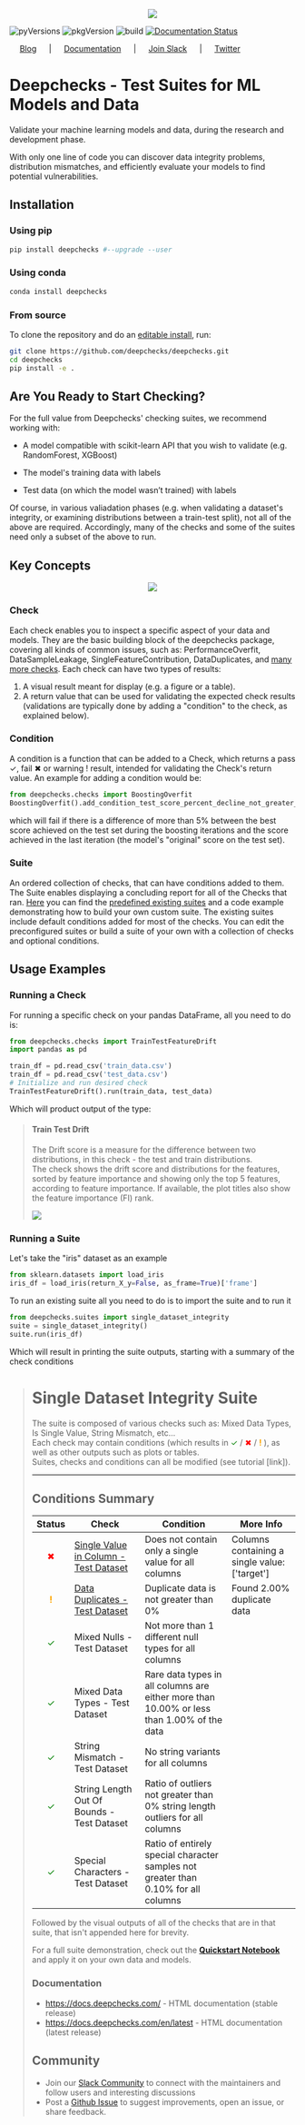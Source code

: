 <!--
  ~ ----------------------------------------------------------------------------
  ~ Copyright (C) 2021 Deepchecks (https://www.deepchecks.com)
  ~
  ~ This file is part of Deepchecks.
  ~ Deepchecks is distributed under the terms of the GNU Affero General
  ~ Public License (version 3 or later).
  ~ You should have received a copy of the GNU Affero General Public License
  ~ along with Deepchecks.  If not, see <http://www.gnu.org/licenses/>.
  ~ ----------------------------------------------------------------------------
  ~
-->
<p align="center">
   <img src="docs/images/deepchecks-banner.png">
</p>

![pyVersions](https://img.shields.io/pypi/pyversions/deepchecks)
![pkgVersion](https://img.shields.io/pypi/v/deepchecks)
![build](https://github.com/deepchecks/deepchecks/actions/workflows/build.yml/badge.svg)
[![Documentation Status](https://readthedocs.org/projects/deepchecks/badge/?version=latest)](https://docs.deepchecks.com/en/latest/?badge=latest)

<p align="left">
  &emsp;
  <a href="https://deepchecks.com/blog/">Blog</a>
  &emsp; | &emsp; 
  <a href="https://docs.deepchecks.com">Documentation</a>
  &emsp; | &emsp; 
  <a href="https://join.slack.com/t/deepcheckscommunity/shared_invite/zt-y28sjt1v-PBT50S3uoyWui_Deg5L_jg">Join&nbsp;Slack</a>
  &emsp; | &emsp;  
  <a href="https://twitter.com/deepchecks">Twitter</a>
  &emsp;
</p>

# Deepchecks - Test Suites for ML Models and Data

Validate your machine learning models and data, during the research and development phase. 

With only one line of code you can discover data integrity problems, distribution mismatches,
and efficiently evaluate your models to find potential vulnerabilities.

## Installation

### Using pip
```bash
pip install deepchecks #--upgrade --user
```
### Using conda
```bash
conda install deepchecks
```

### From source
To clone the repository and do
an [editable install](https://pip.pypa.io/en/stable/cli/pip_install/#editable-installs),
run: 
```bash
git clone https://github.com/deepchecks/deepchecks.git
cd deepchecks
pip install -e .
```
## Are You Ready  to Start Checking?

For the full value from Deepchecks' checking suites, we recommend working with:

-   A model compatible with scikit-learn API that you wish to validate (e.g. RandomForest, XGBoost)
    
-   The model's training data with labels
    
-   Test data (on which the model wasn’t trained) with labels  

Of course, in various valiadation phases (e.g. when validating a dataset's integrity,
or examining distributions between a train-test split), not all of the above are required.
Accordingly, many of the checks and some of the suites need only a subset of the above to run.

## Key Concepts

<p align="center">
   <img src="docs/images/diagram.svg">
</p>

### Check
Each check enables you to inspect a specific aspect of your data and models.
They are the basic building block of the deepchecks package, covering all kinds of common issues,
such as: PerformanceOverfit, DataSampleLeakage, SingleFeatureContribution,
DataDuplicates, and [many more checks](examples/checks).
Each check can have two types of results:
1. A visual result meant for display (e.g. a figure or a table).
2. A return value that can be used for validating the expected check results
   (validations are typically done by adding a "condition" to the check, as explained below).

### Condition
A condition is a function that can be added to a Check, which returns a pass &#x2713;, fail &#x2716;
or warning &#x0021; result, intended for validating the Check's return value. An example for adding a condition would be:
```python
from deepchecks.checks import BoostingOverfit
BoostingOverfit().add_condition_test_score_percent_decline_not_greater_than(threshold=0.05)
```
which will fail if there is a difference of more than 5% between the best score achieved on the test set during
the boosting iterations and the score achieved in the last iteration (the model's "original" score on the test set).

### Suite
An ordered collection of checks, that can have conditions added to them.
The Suite enables displaying a concluding report for all of the Checks that ran.
[Here](deepchecks/suites) you can find the [predefined existing suites](deepchecks/suites) and a code example demonstrating how to build
your own custom suite. The existing suites include default conditions added for most of the checks.
You can edit the preconfigured suites or build a suite of your own with a collection of checks and optional conditions.

## Usage Examples

### Running a Check
For running a specific check on your pandas DataFrame, all you need to do is:

```python
from deepchecks.checks import TrainTestFeatureDrift
import pandas as pd

train_df = pd.read_csv('train_data.csv')
train_df = pd.read_csv('test_data.csv')
# Initialize and run desired check
TrainTestFeatureDrift().run(train_data, test_data)
```
Which will product output of the type:
><h4>Train Test Drift</h4>
> <p>The Drift score is a measure for the difference between two distributions,
> in this check - the test and train distributions. <br>
> The check shows the drift score and distributions for the features,
> sorted by feature importance and showing only the top 5 features, according to feature importance.
> If available, the plot titles also show the feature importance (FI) rank.</p>
> <p align="left">
>   <img src="docs/images/train-test-drift-output.png">
> </p>

### Running a Suite
Let's take the "iris" dataset as an example
```python
from sklearn.datasets import load_iris
iris_df = load_iris(return_X_y=False, as_frame=True)['frame']
```
To run an existing suite all you need to do is to import the suite and to run it

```python
from deepchecks.suites import single_dataset_integrity
suite = single_dataset_integrity()
suite.run(iris_df)
```
Which will result in printing the suite outputs, starting with a summary of the check conditions
>
> <h1 id="summary_NKMZO">Single Dataset Integrity Suite</h1>
> <p>The suite is composed of various checks such as: Mixed Data Types, Is Single Value, String Mismatch, etc...<br>
>        Each check may contain conditions (which results in 
>    <span style="color: green;display:inline-block">✓</span> /
>    <span style="color: red;display:inline-block">✖</span> /
>    <span style="color: orange;font-weight:bold;display:inline-block">!</span>
>    ),
>        as well as other outputs such as plots or tables.<br>
>        Suites, checks and conditions can all be modified (see tutorial [link]).</p>
>
> <hr style="background-color: black;border: 0 none;color: black;height: 1px;">
>
> <h2>Conditions Summary</h2>
>
> <table id="T_7735f_">
  <thead>
    <tr>
      <th class="col_heading level0 col0">Status</th>
      <th class="col_heading level0 col1">Check</th>
      <th class="col_heading level0 col2">Condition</th>
      <th class="col_heading level0 col3">More Info</th>
    </tr>
  </thead>
  <tbody>
    <tr>
      <td id="T_7735f_row0_col0" class="data row0 col0"><div style="color: red;text-align: center">✖</div></td>
      <td id="T_7735f_row0_col1" class="data row0 col1"><a href="#IsSingleValue_NKMZO">Single Value in Column - Test Dataset</a></td>
      <td id="T_7735f_row0_col2" class="data row0 col2">Does not contain only a single value for all columns</td>
      <td id="T_7735f_row0_col3" class="data row0 col3">Columns containing a single value: ['target']</td>
    </tr>
    <tr>
      <td id="T_7735f_row1_col0" class="data row1 col0"><div style="color: orange;text-align: center;font-weight:bold">!</div></td>
      <td id="T_7735f_row1_col1" class="data row1 col1"><a href="#DataDuplicates_NKMZO">Data Duplicates - Test Dataset</a></td>
      <td id="T_7735f_row1_col2" class="data row1 col2">Duplicate data is not greater than 0%</td>
      <td id="T_7735f_row1_col3" class="data row1 col3">Found 2.00% duplicate data</td>
    </tr>
    <tr>
      <td id="T_7735f_row2_col0" class="data row2 col0"><div style="color: green;text-align: center">✓</div></td>
      <td id="T_7735f_row2_col1" class="data row2 col1">Mixed Nulls - Test Dataset</td>
      <td id="T_7735f_row2_col2" class="data row2 col2">Not more than 1 different null types for all columns</td>
      <td id="T_7735f_row2_col3" class="data row2 col3"></td>
    </tr>
    <tr>
      <td id="T_7735f_row3_col0" class="data row3 col0"><div style="color: green;text-align: center">✓</div></td>
      <td id="T_7735f_row3_col1" class="data row3 col1">Mixed Data Types - Test Dataset</td>
      <td id="T_7735f_row3_col2" class="data row3 col2">Rare data types in all columns are either more than 10.00% or less than 1.00% of the data</td>
      <td id="T_7735f_row3_col3" class="data row3 col3"></td>
    </tr>
    <tr>
      <td id="T_7735f_row4_col0" class="data row4 col0"><div style="color: green;text-align: center">✓</div></td>
      <td id="T_7735f_row4_col1" class="data row4 col1">String Mismatch - Test Dataset</td>
      <td id="T_7735f_row4_col2" class="data row4 col2">No string variants for all columns</td>
      <td id="T_7735f_row4_col3" class="data row4 col3"></td>
    </tr>
    <tr>
      <td id="T_7735f_row5_col0" class="data row5 col0"><div style="color: green;text-align: center">✓</div></td>
      <td id="T_7735f_row5_col1" class="data row5 col1">String Length Out Of Bounds - Test Dataset</td>
      <td id="T_7735f_row5_col2" class="data row5 col2">Ratio of outliers not greater than 0% string length outliers for all columns</td>
      <td id="T_7735f_row5_col3" class="data row5 col3"></td>
    </tr>
    <tr>
      <td id="T_7735f_row6_col0" class="data row6 col0"><div style="color: green;text-align: center">✓</div></td>
      <td id="T_7735f_row6_col1" class="data row6 col1">Special Characters - Test Dataset</td>
      <td id="T_7735f_row6_col2" class="data row6 col2">Ratio of entirely special character samples not greater than 0.10% for all columns</td>
      <td id="T_7735f_row6_col3" class="data row6 col3"></td>
    </tr>
  </tbody>
</table>

Followed by the visual outputs of all of the checks that are in that suite, that isn't appended here for brevity.

For a full suite demonstration, check out the
[**Quickstart Notebook**](https://docs.deepchecks.com/en/stable/examples/howto-guides/quickstart_in_5_minutes.html)
and apply it on your own data and models.

### Documentation
- <https://docs.deepchecks.com/> - HTML documentation (stable release)
- <https://docs.deepchecks.com/en/latest> - HTML documentation (latest release)

## Community
- Join our [Slack Community](https://join.slack.com/t/deepcheckscommunity/shared_invite/zt-y28sjt1v-PBT50S3uoyWui_Deg5L_jg) to connect with the maintainers and follow users and interesting discussions
- Post a [Github Issue](https://github.com/deepchecks/deepchecks/issues) to suggest improvements, open an issue, or share feedback.

[comment]: <> "- Send us an [email](mailto:info@deepchecks.com) at info@deepchecks.com"
